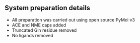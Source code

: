 ## System preparation details


* All preparation was carried out using open source PyMol v3
* ACE and NME caps added
* Truncated Gln residue removed
* No ligands removed
